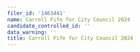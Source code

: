 ```yaml
---
filer_id: '1463441'
name: Carroll Fife for City Council 2024
candidate_controlled_id: ''
data_warning: ''
title: Carroll Fife for City Council 2024
---
```

